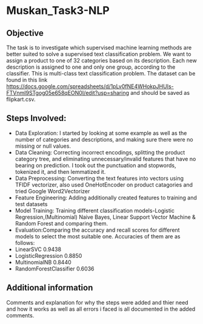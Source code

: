 # Muskan_Task3-NLP

## Objective
The task is to investigate which supervised machine learning methods are better suited to solve a supervised text classification problem.
We want to assign a product to one of 32 categories based on its description. Each new description is assigned to one and only one group, according to the classifier. This is multi-class text classification problem. The dataset can be found in this link https://docs.google.com/spreadsheets/d/1pLv0fNE4WHokpJHUIs-FTVnmI9STgog05e658qEON0I/edit?usp=sharing
and should be saved as flipkart.csv.

## Steps Involved:

* Data Exploration:
I started by looking at some example as well as the number of categories and descriptions, and making sure there were no missing or null values.
* Data Cleaning:
Correcting incorrect encodings, splitting the product category tree, and eliminating unnecessary/invalid features that have no bearing on prediction. I took out the punctuation and stopwords, tokenized it, and then lemmatized it.
* Data Preprocessing:
Converting the text features into vectors using TFIDF vectorizer, also used OneHotEncoder on product catagories and tried Google Word2Vectorizer
* Feature Engineering: 
Adding additionally created features to training and test datasets
* Model Training:
Training different classification models-Logistic Regression,(Multinomial) Naive Bayes, Linear Support Vector Machine
& Random Forest and comparing them.
* Evaluation:Comparing the accuracy and recall scores for different models to select the most suitable one. Accuracies of them are as follows:
* LinearSVC                 0.9438
* LogisticRegression        0.8850
* MultinomialNB             0.8440
* RandomForestClassifier    0.6036

## Additional information 
Comments and explanation for why the steps were added and thier need and how it works as well as all errors i faced is all documented in the added comments.
